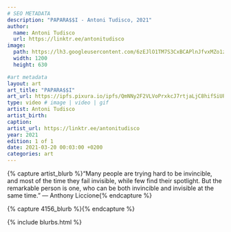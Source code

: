 ```yaml
---
# SEO METADATA
description: "PAPARA$$I - Antoni Tudisco, 2021"
author:
  name: Antoni Tudisco
  url: https://linktr.ee/antonitudisco
image:
  path: https://lh3.googleusercontent.com/6zEJlO1TM7S3CxBCAPlnJfvxMZo1zoMwBkCTbga7JJeE_nU7JaHhyd0K0iVje8pkvmvrLIgAOzkNrWnXt7ujiTjwVhinPEx80yFC1A=w1400-k
  width: 1200
  height: 630

#art metadata
layout: art
art_title: "PAPARA$$I"
art_url: https://ipfs.pixura.io/ipfs/QmNNy2F2VLVoPrxkcJ7rtjaLjC8hifSiUPKnNCD4qp5LmV/455.mp4
type: video # image | video | gif
artist: Antoni Tudisco
artist_birth: 
caption: 
artist_url: https://linktr.ee/antonitudisco
year: 2021
edition: 1 of 1
date: 2021-03-20 00:03:00 +0200
categories: art
---
```



{% capture artist_blurb %}“Many people are trying hard to be invincible, and most of the time they fail invisible, while few find their spotlight. But the remarkable person is one, who can be both invincible and invisible at the same time.” ― Anthony Liccione{% endcapture %}

{% capture 4156_blurb %}{% endcapture %}


{% include blurbs.html %}
		